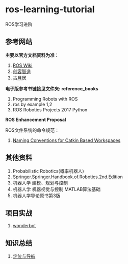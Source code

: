 # ros-learning-tutorial
ROS学习进阶

## 参考网站
**主要以官方文档资料为准：**
1. [ROS Wiki](http://wiki.ros.org/)
2. [创客智造](https://www.ncnynl.com/beginning.html)
3. [古月居](http://www.guyuehome.com/)

**电子版参考书链接见文件夹: reference_books**
1. Programming Robots with ROS
2. ros by example 1,2
3. ROS Robotics Projects 2017 Python

**ROS Enhancement Proposal**

ROS文件系统的命令规范：
1. [Naming Conventions for Catkin Based Workspaces](http://www.ros.org/reps/rep-0128.html)

## 其他资料
1. Probabilistic Robotics(概率机器人)
2. Springer.Springer.Handbook.of.Robotics.2nd.Edition
3. 机器人学 建模、规划与控制
4. 机器人学 机器视觉与控制 MATLAB算法基础
5. 机器人学导论原书第3版

## 项目实战
1. [wonderbot](https://github.com/Teeerry/ros-learning-tutorial/tree/master/wanderbot)

## 知识总结
1. [定位与导航](https://github.com/Teeerry/ros-learning-tutorial/blob/master/building_map_and_navigation.md)

